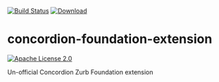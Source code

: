 [![Build Status](https://travis-ci.org/PetroRavlinko/concordion-foundation-extension.svg?branch=master)](https://travis-ci.org/PetroRavlinko/concordion-foundation-extension)
[ ![Download](https://api.bintray.com/packages/ravlinko/snapshots/concordion-foundation-extension/images/download.svg) ](https://bintray.com/ravlinko/snapshots/concordion-foundation-extension/_latestVersion)
# concordion-foundation-extension
[![Apache License 2.0](https://img.shields.io/badge/license-Apache%202.0-blue.svg)](http://www.apache.org/licenses/LICENSE-2.0.html)

Un-official Concordion Zurb Foundation extension
